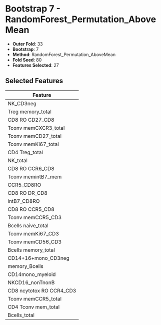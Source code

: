 # Bootstrap 7 - RandomForest_Permutation_AboveMean

- **Outer Fold**: 33
- **Bootstrap**: 7
- **Method**: RandomForest_Permutation_AboveMean
- **Fold Seed**: 80
- **Features Selected**: 27

## Selected Features

| Feature |
|---------|
| NK_CD3neg |
| Treg memory_total |
| CD8 RO CD27_CD8 |
| Tconv memCXCR3_total |
| Tconv memCD27_total |
| Tconv memKi67_total |
| CD4 Treg_total |
| NK_total |
| CD8 RO CCR6_CD8 |
| Tconv memintB7_mem |
| CCR5_CD8RO |
| CD8 RO DR_CD8 |
| intB7_CD8RO |
| CD8 RO CCR5_CD8 |
| Tconv memCCR5_CD3 |
| Bcells naive_total |
| Tconv memKi67_CD3 |
| Tconv memCD56_CD3 |
| Bcells memory_total |
| CD14+16+mono_CD3neg |
| memory_Bcells |
| CD14mono_myeloid |
| NKCD16_nonTnonB |
| CD8 ncytotox RO CCR4_CD3 |
| Tconv memCCR5_total |
| CD4 Tconv mem_total |
| Bcells_total |
